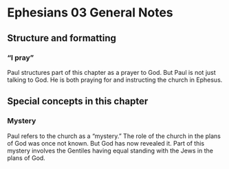 # Ephesians 03 General Notes
## Structure and formatting

### “I pray”

Paul structures part of this chapter as a prayer to God. But Paul is not just talking to God. He is both praying for and instructing the church in Ephesus.

## Special concepts in this chapter

### Mystery
Paul refers to the church as a “mystery.” The role of the church in the plans of God was once not known. But God has now revealed it. Part of this mystery involves the Gentiles having equal standing with the Jews in the plans of God.